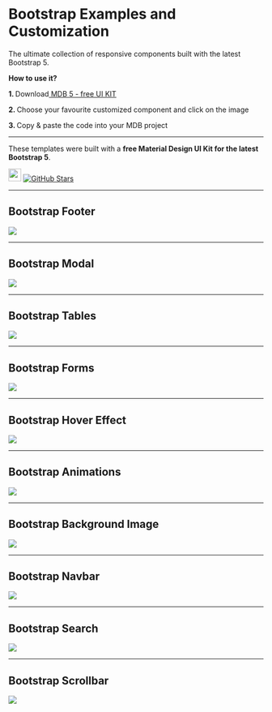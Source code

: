 # Bootstrap Examples and Customization

The ultimate collection of responsive components built with the latest Bootstrap 5. 

<p><strong>How to use it?</strong></p>
<p class="mb-2">
<strong>1. </strong>Download<a target="_blank" href="https://mdbootstrap.com/docs/standard/"> MDB 5 - free UI KIT</a></p>
<p class="mb-2"><strong>2. </strong>Choose your favourite customized component and click on the image</p>
<p class="mb-3"><strong>3. </strong>Copy & paste the code into your MDB project</p>

---------------------

These templates were built with a **free Material Design UI Kit for the latest Bootstrap 5**.

<img height="25" src="https://mdbootstrap.com/img/Marketing/general/logo/medium/mdb-r.png">  [![GitHub Stars](https://img.shields.io/github/stars/mdbootstrap/mdb-ui-kit?label=Star%20now&style=social)](https://github.com/mdbootstrap/mdb-ui-kit/)

---------------------

 <h2 class="mb-4">Bootstrap Footer</h2> <a target="_blank" href="https://mdbootstrap.com/docs/standard/navigation/footer/examples-and-customization/"> <img
     src="https://mdbootstrap.com/wp-content/themes/mdbootstrap4/content-gh/en/_mdb5/standard/web/docs/navigation/footer/examples/assets/1.jpg"
     class="w-100" /> </a>
 <hr class="my-5">
 <h2 class="mb-4">Bootstrap Modal</h2> <a target="_blank" href="https://mdbootstrap.com/docs/standard/components/modal/examples-and-customization/"> <img
     src="https://mdbootstrap.com/docs/standard/components/modal/examples-and-customization/assets/2.webp"
     class="w-100" /> </a>
 <hr class="my-5">
 <h2 class="mb-4">Bootstrap Tables</h2> <a target="_blank"
   href="https://mdbootstrap.com/docs/standard/data/tables/examples-and-customization/"> <img
     src="https://mdbcdn.b-cdn.net/wp-content/themes/mdbootstrap4/content-gh/en/_mdb5/standard/web/docs/data/tables/examples/assets/img1.webp"
     class="w-100" /> </a>
 <hr class="my-5">
 <h2 class="mb-4">Bootstrap Forms</h2> <a target="_blank" href="https://mdbootstrap.com/docs/standard/forms/examples-and-customization/"> <img
     src="https://mdbcdn.b-cdn.net/wp-content/themes/mdbootstrap4/content-gh/en/_mdb5/standard/web/docs/forms/overview/examples/assets/1.webp"
     class="w-100" /> </a>
 <hr class="my-5">
 <h2 class="mb-4">Bootstrap Hover Effect</h2> <a target="_blank" href="https://mdbootstrap.com/docs/standard/content-styles/hover-effects/examples-and-customization/"> <img
     src="https://mdbootstrap.com/docs/standard/content-styles/hover-effects/examples-and-customization/assets/2.webp"
     class="w-100" /> </a>
 <hr class="my-5">
 <h2 class="mb-4">Bootstrap Animations</h2> <a target="_blank" href="https://mdbootstrap.com/docs/standard/content-styles/animations/examples-and-customization/"> <img
     src="https://mdbcdn.b-cdn.net/wp-content/themes/mdbootstrap4/content-gh/en/_mdb5/standard/web/docs/content-styles/animations/examples/assets/3.webp"
     class="w-100" /> </a>
 <hr class="my-5">
 <h2 class="mb-4">Bootstrap Background Image</h2><a target="_blank" href="https://mdbootstrap.com/docs/standard/content-styles/background-image/examples-and-customization/"> <img
     src="https://mdbootstrap.com/docs/standard/content-styles/background-image/examples-and-customization/assets/2.webp"
     class="w-100" /> </a>
 <hr class="my-5">
 <h2 class="mb-4">Bootstrap Navbar</h2><a target="_blank" href="https://mdbootstrap.com/docs/standard/navigation/navbar/examples-and-customization/"> <img
     src="https://mdbcdn.b-cdn.net/wp-content/themes/mdbootstrap4/content-gh/en/_mdb5/standard/web/docs/navigation/navbar/examples/assets/23.webp"
     class="w-100" /> </a>
 <hr class="my-5">
 <h2 class="mb-4">Bootstrap Search</h2> <a target="_blank" href="https://mdbootstrap.com/docs/standard/forms/search/examples-and-customization/"> <img
     src="https://mdbcdn.b-cdn.net/wp-content/themes/mdbootstrap4/content-gh/en/_mdb5/standard/web/docs/forms/search/examples/assets/img1.webp"
     class="w-100" /> </a>
 <hr class="my-5">
 <h2 class="mb-4">Bootstrap Scrollbar</h2> <a target="_blank" href="https://mdbootstrap.com/docs/standard/methods/scrollbar/examples-and-customization/"> <img
     src="https://mdbootstrap.com/docs/standard/methods/scrollbar/examples-and-customization/assets/2.webp"
     class="w-100" /></a>




